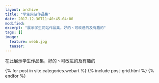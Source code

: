 ```yaml
---
layout: archive
title: "学生网站作品集"
date: 2017-12-30T11:40:45-04:00
modified:
excerpt: "展示学生网站作品集，好的丶可改进的及有趣的"
tags: []
image: 
  feature: webb.jpg
  teaser:
---
```


在此展示学生作品集，好的丶可改进的及有趣的

<div class="tiles">
{% for post in site.categories.webart %}
  {% include post-grid.html %}
{% endfor %}
</div><!-- /.tiles -->